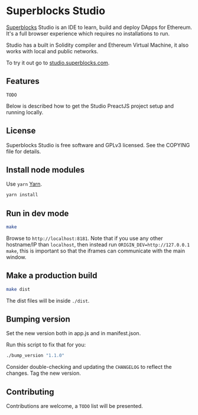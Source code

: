 # Superblocks Studio

[Superblocks](https://superblocks.com) Studio is an IDE to learn, build and deploy DApps for Ethereum. It's a full browser experience which requires no installations to run.  

Studio has a built in Solidity compiler and Ethereum Virtual Machine, it also works with local and public networks.  

To try it out go to [studio.superblocks.com](https://studio.superblocks.com).

## Features
`TODO`  

Below is described how to get the Studio PreactJS project setup and running locally.  

## License
Superblocks Studio is free software and GPLv3 licensed. See the COPYING file for details.  

## Install node modules
Use `yarn` [Yarn](yarnpkg.com/).
```sh
yarn install
```

## Run in dev mode
```sh
make
```

Browse to `http://localhost:8181`. Note that if you use any other hostname/IP than `localhost`, then instead run `ORIGIN_DEV=http://127.0.0.1 make`, this is important so that the iframes can communicate with the main window.

## Make a production build
```sh
make dist
```

The dist files will be inside `./dist`.

## Bumping version
Set the new version both in app.js and in manifest.json.  

Run this script to fix that for you:  

```sh
./bump_version "1.1.0"
```

Consider double-checking and updating the `CHANGELOG` to reflect the changes. Tag the new version.

## Contributing
Contributions are welcome, a `TODO` list will be presented.
